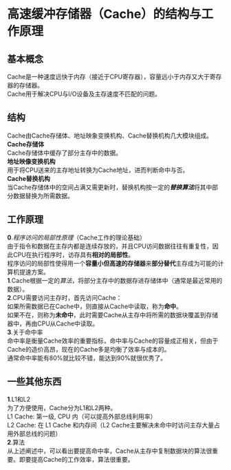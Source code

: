 # 高速缓冲存储器（Cache）的结构与工作原理
## 基本概念
Cache是一种速度远快于内存（接近于CPU寄存器），容量远小于内存又大于寄存器的存储器。  
Cache用于解决CPU与I/O设备及主存速度不匹配的问题。  
## 结构
Cache由Cache存储体、地址映象变换机构、Cache替换机构几大模块组成。  
**Cache存储体**  
Cache存储体中缓存了部分主存中的数据。  
**地址映像变换机构**  
用于将CPU送来的主存地址转换为Cache地址，进而判断命中与否。  
**Cache替换机构**  
当Cache存储体中的空间占满又需更新时，替换机构按一定的***替换算法***将其中部分数据替换为所需数据。  
## 工作原理
**0**.*程序访问的局部性原理*（Cache工作的理论基础）  
  由于指令和数据在主存内都是连续存放的，并且CPU访问数据往往有重复性，因此CPU在执行程序时，访存具有**相对的局部性**。  
  程序访问的局部性使得用一个**容量小但高速的存储器**来**部分替代**主存成为可能的计算机提速方案。  
**1**.Cache根据一定的*算法*，将部分主存中的数据存进存储体中（通常是最近常用的数据）。  
**2**.CPU需要访问主存时，首先访问Cache：  
  如果所需数据已在Cache中，则直接从Cache中读取，称为**命中**。  
  如果不在，则称为**未命中**，此时需要Cache从主存中将所需的数据块覆盖到存储器中，再由CPU从Cache中读取。   
**3**.关于命中率  
  命中率是衡量Cache效率的重要指标，命中率与Cache的容量成正相关，但由于Cache的造价高昂，现在的Cache多是均衡了效率与成本的。  
  通常命中率能有80%就比较不错，能达到90%就很优秀了。  
## 一些其他东西
**1**.L1和L2  
  为了方便使用，Cache分为L1和L2两种。  
  L1 Cache: 第一级, CPU 内（可以提高外部总线利用率）  
  L2 Cache: 在 L1 Cache 和内存间（L2 Cache主要解决未命中时访问主存大量占用外部总线的问题）  
**2**.算法  
从上述阐述中，可以看出要提高命中率，Cache从主存中复制数据块的算法很重要。即要提高Cache的工作效率，算法很重要。
